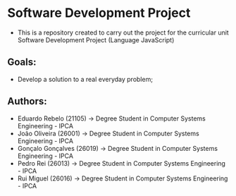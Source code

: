 # Software Development Project
* This is a repository created to carry out the project for the curricular unit Software Development Project (Language JavaScript)

## Goals:
- Develop a solution to a real everyday problem;

## Authors:
- Eduardo Rebelo (21105) -> Degree Student in Computer Systems Engineering - IPCA
- João Oliveira (26001) -> Degree Student in Computer Systems Engineering - IPCA
- Gonçalo Gonçalves (26019) -> Degree Student in Computer Systems Engineering - IPCA
- Pedro Rei (26013) -> Degree Student in Computer Systems Engineering - IPCA
- Rui Miguel (26016) -> Degree Student in Computer Systems Engineering - IPCA

